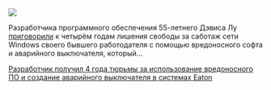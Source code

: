 <!--2025-08-22 14:17:52-->
<div class="yb">
  <div class="rss habr"><img src="https://habrastorage.org/webt/20/jh/4o/20jh4odwto0we0f1ady472of2v8.jpeg" /><p>Разработчика программного обеспечения 55-летнего Дэвиса Лу <a href="https://www.justice.gov/opa/pr/chinese-national-who-deployed-kill-switch-code-employers-network-sentenced-four-years-prison" rel="noopener noreferrer nofollow">приговорили</a> к четырём годам лишения свободы за саботаж сети Windows своего бывшего работодателя с помощью вредоносного софта и аварийного выключателя, который... <p class="titl"><a href="https://habr.com/ru/news/939888/?utm_source=habrahabr&utm_medium=rss&utm_campaign=939888">Разработчик получил 4 года тюрьмы за использование вредоносного ПО и создание аварийного выключателя в системах Eaton</a></p></div>
</div>
